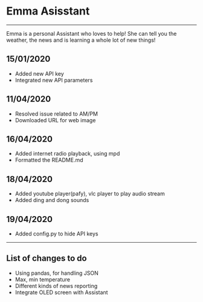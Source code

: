 # Emma Asisstant
---
Emma is a personal Assistant who loves to help! She can tell you the weather, the news and is learning a whole lot of new things!


## 15/01/2020  
* Added new API key  
* Integrated new API parameters  

## 11/04/2020  
* Resolved issue related to AM/PM  
* Downloaded URL for web image  

## 16/04/2020  
* Added internet radio playback, using mpd  
* Formatted the README.md

## 18/04/2020  
* Added youtube player(pafy), vlc player to play audio stream  
* Added ding and dong sounds

## 19/04/2020  
* Added config.py to hide API keys  

---

## List of changes to do  
* Using pandas, for handling JSON  
* Max, min temperature  
* Different kinds of news reporting  
* Integrate OLED screen with Assistant  


